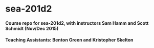 # sea-201d2
#### Course repo for sea-201d2, with instructors Sam Hamm and Scott Schmidt (Nov/Dec 2015)
#### Teaching Assistants: Benton Green and Kristopher Skelton
